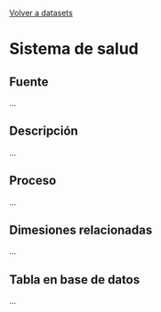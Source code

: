 [Volver a datasets](../datasets.md)

# Sistema de salud

## Fuente
...

## Descripción
...

## Proceso
...

## Dimesiones relacionadas
...

## Tabla en base de datos
...


